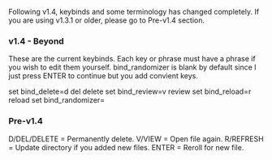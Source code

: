Following v1.4, keybinds and some terminology has changed completely. If you are using v1.3.1 or older, please go to Pre-v1.4 section.

### v1.4 - Beyond ###

These are the current keybinds. Each key or phrase must have a phrase if you wish to edit them yourself.
bind_randomizer is blank by default since I just press ENTER to continue but you add convient keys.

set bind_delete=d del delete
set bind_review=v review
set bind_reload=r reload
set bind_randomizer=



### Pre-v1.4 ###

D/DEL/DELETE = Permanently delete.
V/VIEW = Open file again.
R/REFRESH = Update directory if you added new files.
ENTER = Reroll for new file.
